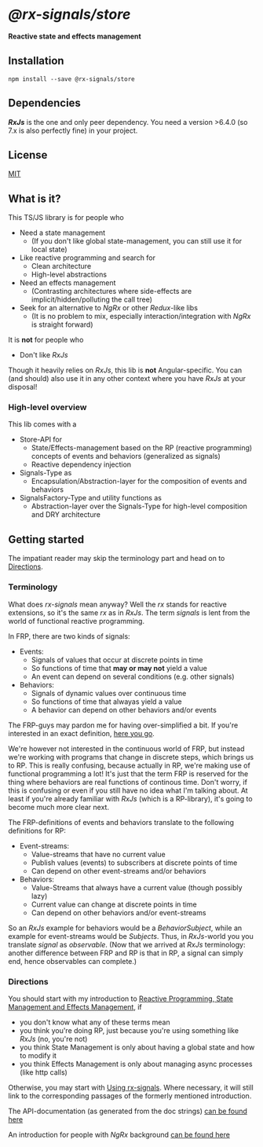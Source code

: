 # _@rx-signals/store_

**Reactive state and effects management**

## Installation

`npm install --save @rx-signals/store`

## Dependencies

**_RxJs_** is the one and only peer dependency. You need a version >6.4.0 (so 7.x is also perfectly fine) in your project.

## License

[MIT](https://choosealicense.com/licenses/mit/)

## What is it?

This TS/JS library is for people who
* Need a state management
  * (If you don't like global state-management, you can still use it for local state)
* Like reactive programming and search for
  * Clean architecture
  * High-level abstractions
* Need an effects management
  * (Contrasting architectures where side-effects are implicit/hidden/polluting the call tree)
* Seek for an alternative to _NgRx_ or other _Redux_-like libs
  * (It is no problem to mix, especially interaction/integration with _NgRx_ is straight forward)

It is **not** for people who
* Don't like _RxJs_

Though it heavily relies on _RxJs_, this lib is **not** Angular-specific. You can (and should) also use it in any other context where you have _RxJs_ at your disposal!

### High-level overview
This lib comes with a
* Store-API for
  * State/Effects-management based on the RP (reactive programming) concepts of events and behaviors (generalized as signals)
  * Reactive dependency injection
* Signals-Type as
  * Encapsulation/Abstraction-layer for the composition of events and behaviors
* SignalsFactory-Type and utility functions as
  * Abstraction-layer over the Signals-Type for high-level composition and DRY architecture

## Getting started

The impatiant reader may skip the terminology part and head on to [Directions](#directions).

### Terminology <a name="terminology"></a>

What does _rx-signals_ mean anyway?
Well the _rx_ stands for reactive extensions, so it's the same _rx_ as in _RxJs_.
The term _signals_ is lent from the world of functional reactive programming.

In FRP, there are two kinds of signals:
* Events:
  * Signals of values that occur at discrete points in time
  * So functions of time that **may or may not** yield a value
  * An event can depend on several conditions (e.g. other signals)
* Behaviors:
  * Signals of dynamic values over continuous time
  * So functions of time that alwayas yield a value
  * A behavior can depend on other behaviors and/or events

The FRP-guys may pardon me for having over-simplified a bit. If you're interested in an exact definition, [here you go](http://conal.net/papers/icfp97/).

We're however not interested in the continuous world of FRP, but instead we're working with programs that change in discrete steps, which brings us to RP. This is really confusing, because actually in RP, we're making use of functional programming a lot! It's just that the term FRP is reserved for the thing where behaviors are real functions of continous time.
Don't worry, if this is confusing or even if you still have no idea what I'm talking about. At least if you're already familiar with _RxJs_ (which is a RP-library), it's going to become much more clear next.

The FRP-definitions of events and behaviors translate to the following definitions for RP:
* Event-streams:
  * Value-streams that have no current value
  * Publish values (events) to subscribers at discrete points of time
  * Can depend on other event-streams and/or behaviors
* Behaviors:
  * Value-Streams that always have a current value (though possibly lazy)
  * Current value can change at discrete points in time
  * Can depend on other behaviors and/or event-streams

So an _RxJs_ example for behaviors would be a _BehaviorSubject_, while an example for event-streams would be _Subjects_. Thus, in _RxJs_-world you you translate _signal_ as _observable_. (Now that we arrived at _RxJs_ terminology: another difference between FRP and RP is that in RP, a signal can simply end, hence observables can complete.)

### Directions <a name="directions"></a>

You should start with my introduction to [Reactive Programming, State Management and Effects Management](https://github.com/gneu77/rx-signals/docs/rp_state_effects_start.md), if
* you don't know what any of these terms mean
* you think you're doing RP, just because you're using something like _RxJs_ (no, you're not)
* you think State Management is only about having a global state and how to modify it
* you think Effects Management is only about managing async processes (like http calls)

Otherwise, you may start with [Using rx-signals](https://github.com/gneu77/rx-signals/docs/rx-signals_start.md). Where necessary, it will still link to the corresponding passages of the formerly mentioned introduction.

The API-documentation (as generated from the doc strings) [can be found here](https://rawcdn.githack.com/gneu77/rx-signals/master/docs/tsdoc/index.html)

An introduction for people with _NgRx_ background [can be found here](https://github.com/gneu77/rx-signals/docs/ngrx_compare_start.md)
